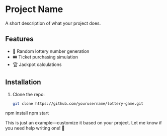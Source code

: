 # Project Name  
A short description of what your project does.

## Features  
- 🎲 Random lottery number generation  
- 🎟️ Ticket purchasing simulation  
- 🏆 Jackpot calculations  

## Installation  
1. Clone the repo:  
   ```sh
   git clone https://github.com/yourusername/lottery-game.git
npm install
npm start

This is just an example—customize it based on your project. Let me know if you need help writing one! 🚀
